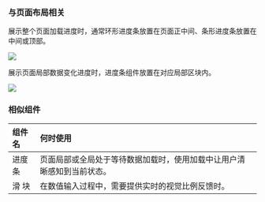 

### 与页面布局相关

展示整个页面加载进度时，通常环形进度条放置在页面正中间、条形进度条放置在中间或顶部。

![](https://oteam-tdesign-1258344706.cos.ap-guangzhou.myqcloud.com/site/design/%E8%BF%9B%E5%BA%A6%E6%9D%A1-%E5%B8%83%E5%B1%80-%E4%B8%AD%E9%97%B4@2x.png)

展示页面局部数据变化进度时，进度条组件放置在对应局部区块内。

![](https://oteam-tdesign-1258344706.cos.ap-guangzhou.myqcloud.com/site/design/%E8%BF%9B%E5%BA%A6%E6%9D%A1-%E5%B8%83%E5%B1%80-%E5%8C%BA%E5%9D%97%E5%86%85@2x.png)

### 相似组件

| 组件名 | 何时使用                                                               |
| :----- | :--------------------------------------------------------------------- |
| 进度条 | 页面局部或全局处于等待数据加载时，使用加载中让用户清晰感知到当前状态。 |
| 滑 块  | 在数值输入过程中，需要提供实时的视觉比例反馈时。                       |


